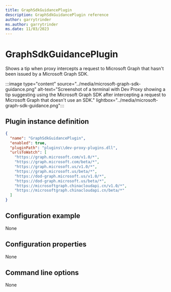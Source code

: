 ```yaml
---
title: GraphSdkGuidancePlugin
description: GraphSdkGuidancePlugin reference
author: garrytrinder
ms.author: garrytrinder
ms.date: 11/03/2023
---
```


# GraphSdkGuidancePlugin

Shows a tip when proxy intercepts a request to Microsoft Graph that hasn't been issued by a Microsoft Graph SDK.

:::image type="content" source="../media/microsoft-graph-sdk-guidance.png" alt-text="Screenshot of a terminal with Dev Proxy showing a tip suggesting using the Microsoft Graph SDK after intercepting a request to Microsoft Graph that doesn't use an SDK." lightbox="../media/microsoft-graph-sdk-guidance.png":::

## Plugin instance definition

```json
{
  "name": "GraphSdkGuidancePlugin",
  "enabled": true,
  "pluginPath": "plugins\\dev-proxy-plugins.dll",
  "urlsToWatch": [
    "https://graph.microsoft.com/v1.0/*",
    "https://graph.microsoft.com/beta/*",
    "https://graph.microsoft.us/v1.0/*",
    "https://graph.microsoft.us/beta/*",
    "https://dod-graph.microsoft.us/v1.0/*",
    "https://dod-graph.microsoft.us/beta/*",
    "https://microsoftgraph.chinacloudapi.cn/v1.0/*",
    "https://microsoftgraph.chinacloudapi.cn/beta/*"
  ]
}
```

## Configuration example

None

## Configuration properties

None

## Command line options

None
